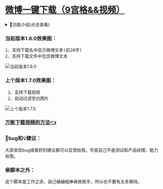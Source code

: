 # [微博一键下载（9宫格&&视频）](https://greasyfork.org/zh-CN/scripts/454816)

<details>
<summary>📔功能介绍(点击查看)</summary>
<pre>
14、支持下载名中显示微博文本(前20字)（1.8.0）
13、支持下载文件中包含微博文本（1.8.0）
12、支持下载视频（1.7.0）
11、自动过滤空白图片（1.7.0）
10、右边【记录下载状态】支持再次下载（1.6.0）
9、旧版功能下线（1.6.0）
8、记录下载状态（1.5.0）
7、兼容火狐浏览器（1.4.0）
6、<del>兼容旧版（1.3.0）</del>
5、新版全屏预览图片时，再次点击图片退出全屏预览(1.3.0)
4、支持下载live图（1.2.0）
3、<del>不支持下载视频（1.1.0）</del><a href="https://greasyfork.org/zh-CN/scripts/454816-%E5%BE%AE%E5%8D%9A%E4%B8%80%E9%94%AE%E5%8F%96%E5%9B%BE-9%E5%AE%AB%E6%A0%BC/discussions/160492">万能下载视频的方法👈</a>
2、支持最多18图下载（1.1.0）
1、下载图片（1.1.0）
</pre>
</details>

### 当前版本1.8.0效果图：

<pre>
1、支持下载名中显示微博文本(前20字)
2、支持下载文件中包含微博文本
</pre>

![当前版本1.8.0][1.8.0]

### 上个版本1.7.0效果图：

<pre>
 1、支持下载视频
 2、自动过滤空白图片
</pre>

![上个版本1.7.0][1.7.0]

### [万能下载视频的方法👈](https://greasyfork.org/zh-CN/scripts/454816-%E5%BE%AE%E5%8D%9A%E4%B8%80%E9%94%AE%E5%8F%96%E5%9B%BE-9%E5%AE%AB%E6%A0%BC/discussions/160492)

### 🐞bug和💡建议：

大家发现bug或者好的建议都可以反馈给我。毕竟自己不是测试和产品经理，能力有限。

### ㊙️脚本之外：

这个脚本是工作之余，自己<del>低级程序员</del>练练手，所以也不要有太多期待。
<!-- weibo/wb -->
[1.8.0]:https://s1.ax1x.com/2023/04/15/p9SXVEj.png
[1.7.0]:https://s1.ax1x.com/2023/03/11/ppu7Fx0.png
